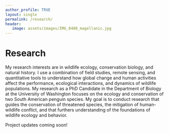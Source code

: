 ```yaml
---
author_profile: TRUE
layout: single
permalink: /research/
header:
   image: assets/images/IMG_8480_magellanic.jpg
---
```


# Research

My research interests are in wildlife ecology, conservation biology, and natural 
history. I use a combination of field studies, remote sensing, and quantitative tools to 
understand how global change and human activities affect the performance, ecological 
interactions, and dynamics of wildlife populations. My research as a PhD Candidate 
in the Department of Biology at the University of Washington focuses on the ecology 
and conservation of two South American penguin species. My goal is to
conduct research that guides the conservation of threatened species, 
the mitigation of human-wildlife conflict, and that furthers understanding of the
foundations of wildlife ecology and behavior. 

Project updates coming soon! <br>

<!--
#### Drivers of phenology and consequences of phenological shifts:

Shifts in phenology (i.e. the timing of important life events such as growth, 
migration, or reproduction) are among the best documented organismal responses 
to global change, but it is often difficult to predict how these shifts in timing
impact individual performance or population dynamics. Arrival and egg laying dates 
have shifted later in the once-largest colony of Magellanic penguins at Punta Tombo,
Argentina. As  part of my PhD dissertation, I examined the consequences of this 
shift by 1) exploring  the interaction between the timing of egg laying and of 
subsequent breeding-season events like fledging ([Cappello & Boersma 2021 Ecology](https://esajournals.onlinelibrary.wiley.com/doi/abs/10.1002/ecy.3443)), 
and 2) by investigating the potential for increasing mismatch between penguin 
breeding and the window of  optimal oceanographic conditions and food availability. 
These studies leveraged large and long-term datasets from field studies and remote 
sensing to better understand how species will perform under changing environmental 
conditions.

#### Conservation of rare and endangered species:

_Galapagos penguins:_ Populations of rare and endangered species have urgent conservation needs yet are often among the most difficult to study. The Galapagos penguin is Endangered
on the IUCN Red List, and its population is small and remote. My work with this species
aims to reveal components of its natural history, behavior, and demography that 
will aid in developing effective conservation strategies. For example, I tested 
the accuracy of less invasive methods (e.g. morphometric measurements, subtle
markings on otherwise monomorphic plumage) for determining the sex of individual
penguins ([Cappello & Boersma 2018 Endangered Species Research](https://www.int-res.com/abstracts/esr/v35/p169-173/)). I am currently 
working on analyses to determine the thermal and physical properties 
of Galapagos penguin nests that best predict if a penguin will occupy the nest. 
This information will be useful for designing artificial nests to increase breeding 
opportunities for this small and endangered population.
<br>
<br>
_Integrated population modeling:_ Management and funding allocation decisions frequently 
rely on population trajectory estimates, but uncertainty in trends can be high when
data are sparse. As part of a collaborative effort, I am currently working on a 
simulation analysis that evaluates the performance of integrated population models 
(IPMs), which may help overcome data limitations, but their accuracy remains 
underexplored. This work aims to help researchers evaluate the pros and cons of 
using the IPM framework, particularly when studying rare or difficult-to-study populations.

-->
